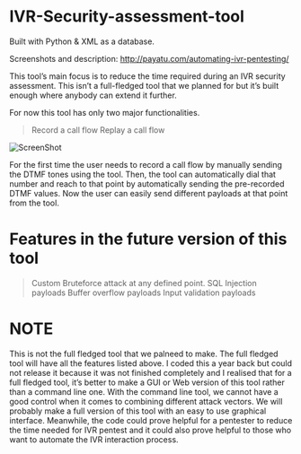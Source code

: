 # IVR-Security-assessment-tool
Built with Python & XML as a database.

Screenshots and description: http://payatu.com/automating-ivr-pentesting/

This tool’s main focus is to reduce the time required during an IVR security assessment. This isn’t a full-fledged tool that we planned for but it’s built enough where anybody can extend it further.

For now this tool has only two major functionalities.

>Record a call flow
>Replay a call flow

![ScreenShot](https://raw.github.com/payatu/ivr-pentest/blob/master/banner_menu.png)

For the first time the user needs to record a call flow by manually sending the DTMF tones using the tool. Then, the tool can automatically dial that number and reach to that point by automatically sending the pre-recorded DTMF values. Now the user can easily send different payloads at that point from the tool.

# Features in the future version of this tool 

>Custom Bruteforce attack at any defined point.
>SQL Injection payloads
>Buffer overflow payloads
>Input validation payloads

# NOTE

This is not the full fledged tool that we palneed to make. The full fledged tool will have all the features listed above. I coded this a year back but could not release it because it was not finished completely and I realised that for a full fledged tool, it’s better to make a GUI or Web version of this tool rather than a command line one. With the command line tool, we cannot have a good control when it comes to combining different attack vectors. We will probably make a full version of this tool with an easy to use graphical interface. Meanwhile, the code could prove helpful for a pentester to reduce the time needed for IVR pentest and it could also prove helpful to those who want to automate the IVR interaction process.
